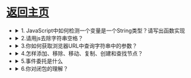 # [返回主页](../README.md)

- <details><summary>1. JavaScript中如何检测一个变量是一个String类型？请写出函数实现</summary>

  typeof(obj) === "string"
  typeof obj === "string"
  obj.constructor === String

  </details>

- <details><summary>2.请用js去除字符串空格？</summary>

  方法一：使用 replace 正则匹配的方法
  方法二：使用 str.trim()方法
  方法三：使用 jquery,\$.trim(str)方法

  </details>

- <details><summary>3.你如何获取浏览器URL中查询字符串中的参数？</summary>

  ```

  function showWindowHref(){
      var sHref = window.location.href;
      var args = sHref.split('?');
      if(args[0] == sHref){
          return "";
      }
      var arr = args[1].split('&');
      var obj = {};
      for(var i = 0;i< arr.length;i++){
          var arg = arr[i].split('=');
          obj[arg[0]] = arg[1];
      }
      return obj;
  }
  var href = showWindowHref(); // obj
  console.log(href['name']); // xiaoming

  ```

  </details>

- <details><summary>4.怎样添加、移除、移动、复制、创建和查找节点？</summary>

  1）创建新节点

  createDocumentFragment() //创建一个 DOM 片段
  　　 createElement() //创建一个具体的元素
  　　 createTextNode() //创建一个文本节点

  2）添加、移除、替换、插入
  　　 appendChild() //添加
  　　 removeChild() //移除
  　　 replaceChild() //替换
  　　 insertBefore() //插入

  3）查找
  　　 getElementsByTagName() //通过标签名称
  　　 getElementsByName() //通过元素的 Name 属性的值
  　　 getElementById() //通过元素 Id，唯一性

  </details>

- <details><summary>5.事件委托是什么</summary>

  让利用事件冒泡的原理，让自己的所触发的事件，让他的父元素代替执行！

  </details>

- <details><summary>6.你对闭包的理解？</summary>

  </details>